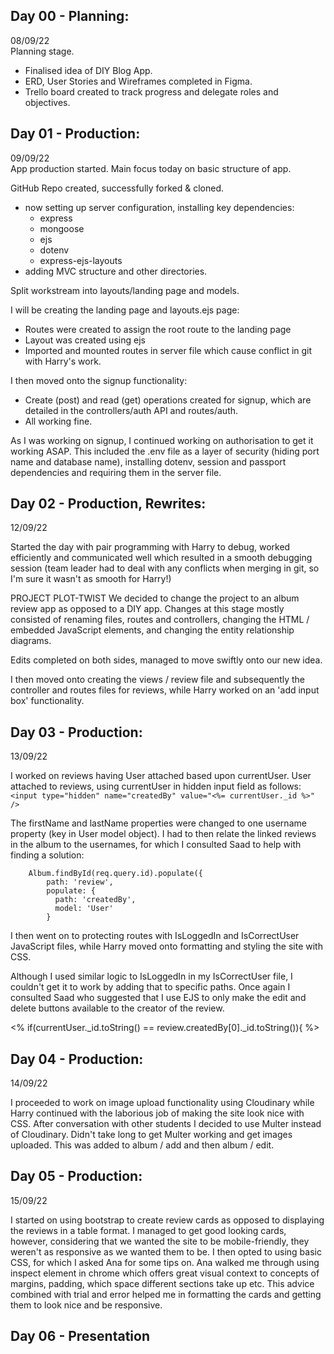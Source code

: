 
## Day 00 - Planning:       
08/09/22        
Planning stage.     
- Finalised idea of DIY Blog App.       
- ERD, User Stories and Wireframes completed in Figma.     
- Trello board created to track progress and delegate roles and objectives.


## Day 01 - Production:     
09/09/22        
App production started. Main focus today on basic structure of app.  

GitHub Repo created, successfully forked & cloned.              
- now setting up server configuration, installing key dependencies:        
    - express       
    - mongoose      
    - ejs   
    - dotenv        
    - express-ejs-layouts
- adding MVC structure and other directories.        

Split workstream into layouts/landing page and models.        

I will be creating the landing page and layouts.ejs page:
- Routes were created to assign the root route to the landing page
- Layout was created using ejs
- Imported and mounted routes in server file which cause conflict in git with Harry's work.

I then moved onto the signup functionality:
- Create (post) and read (get) operations created for signup, which are detailed in the controllers/auth API and routes/auth. 
- All working fine. 

As I was working on signup, I continued working on authorisation to get it working ASAP. This included the .env file as a layer of security (hiding port name and database name), installing dotenv, session and passport dependencies and requiring them in the server file. 

## Day 02 - Production, Rewrites:              
12/09/22      

Started the day with pair programming with Harry to debug, worked efficiently and communicated well which resulted in a smooth debugging session (team leader had to deal with any conflicts when merging in git, so I'm sure it wasn't as smooth for Harry!)

PROJECT PLOT-TWIST
We decided to change the project to an album review app as opposed to a DIY app. Changes at this stage mostly consisted of renaming files, routes and controllers, changing the HTML / embedded JavaScript elements, and changing the entity relationship diagrams.

Edits completed on both sides, managed to move swiftly onto our new idea.

I then moved onto creating the views / review file and subsequently the controller and routes files for reviews, while Harry worked on an 'add input box' functionality. 

## Day 03 - Production:       
13/09/22        

I worked on reviews having User attached based upon currentUser.
User attached to reviews, using currentUser in hidden input field as follows:     
`<input type="hidden" name="createdBy" value="<%= currentUser._id %>" />`   

The firstName and lastName properties were changed to one username property (key in User model object). I had to then relate the linked reviews in the album to the usernames, for which I consulted Saad to help with finding a solution:
```
    Album.findById(req.query.id).populate({ 
        path: 'review',
        populate: {
          path: 'createdBy',
          model: 'User'
        } 
```

I then went on to protecting routes with IsLoggedIn and IsCorrectUser JavaScript files, while Harry moved onto formatting and styling the site with CSS. 

Although I used similar logic to IsLoggedIn in my IsCorrectUser file, I couldn't get it to work by adding that to specific paths. Once again I consulted Saad who suggested that I use EJS to only make the edit and delete buttons available to the creator of the review. 

<% if(currentUser._id.toString() == review.createdBy[0]._id.toString()){ %>


## Day 04 - Production:     
14/09/22        

I proceeded to work on image upload functionality using Cloudinary while Harry continued with the laborious job of making the site look nice with CSS. After conversation with other students I decided to use Multer instead of Cloudinary. Didn't take long to get Multer working and get images uploaded. This was added to album / add and then album / edit. 


## Day 05 - Production:
15/09/22

I started on using bootstrap to create review cards as opposed to displaying the reviews in a table format. I managed to get good looking cards, however, considering that we wanted the site to be mobile-friendly, they weren't as responsive as we wanted them to be. I then opted to using basic CSS, for which I asked Ana for some tips on. Ana walked me through using inspect element in chrome which offers great visual context to concepts of margins, padding, which space different sections take up etc. This advice combined with trial and error helped me in formatting the cards and getting them to look nice and be responsive.

## Day 06 - Presentation






